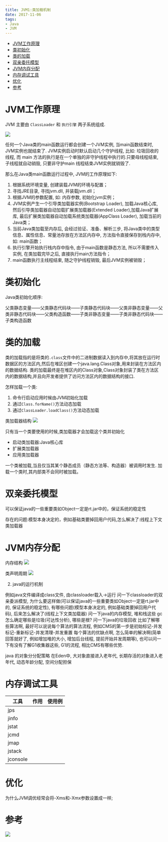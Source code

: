```yaml
---
title: JVM1:类加载机制
date: 2017-11-06
tags:
- Java
- JVM
---
```

<!-- TOC -->

- [JVM工作原理](#jvm工作原理)
- [类初始化](#类初始化)
- [类的加载](#类的加载)
- [双亲委托模型](#双亲委托模型)
- [JVM内存分配](#jvm内存分配)
- [内存调试工具](#内存调试工具)
- [优化](#优化)
- [参考](#参考)

<!-- /TOC -->
# JVM工作原理

JVM 主要由 `ClassLoader` 和 `执行引擎` 两子系统组成.

![](https://raw.githubusercontent.com/LuVx21/hexo/master/source/_posts/99.img/jvmme.png)

任何一个Java类的main函数运行都会创建一个JVM实例, 当main函数结束时, JVM实例也就结束了.
JVM实例启动时默认启动几个守护线程, 比如: 垃圾回收的线程, 而 main 方法的执行是在一个单独的非守护线程中执行的.只要母线程结束, 子线程就自动销毁, 只要非守护main 线程结束JVM实例就销毁了.

那么在Java类main函数运行过程中, JVM的工作原理如下:

1. 根据系统环境变量, 创建装载JVM的环境与配置；
2. 寻找JRE目录, 寻找jvm.dll, 并装载jvm.dll；
3. 根据JVM的参数配置, 如: 内存参数, 初始化jvm实例；
4. JVM实例产生一个引导类加载器实例(Bootstrap Loader), 加载Java核心库, 然后引导类加载器自动加载扩展类加载器(Extended Loader),加载Java扩展库, 最后扩展类加载器自动加载系统类加载器(AppClass Loader), 加载当前的Java类；
5. 当前Java类加载至内存后, 会经过验证、准备、解析三步, 将Java类中的类型信息、属性信息、常量池存放在方法区内存中, 方法指令直接保存到栈内存中, 如: main函数；
6. 执行引擎开始执行栈内存中指令, 由于main函数是静态方法, 所以不需要传入实例, 在类加载完毕之后, 直接执行main方法指令；
7. main函数执行主线程结束, 随之守护线程销毁, 最后JVM实例被销毁；

# 类初始化

Java类初始化顺序:

父类静态变量——父类静态代码块——子类静态代码块——父类非静态变量——父类非静态代码块——父类构造函数——子类非静态变量——子类非静态代码块——子类构造函数

# 类的加载

类的加载指的是将类的`.class`文件中的二进制数据读入到内存中,将其放在运行时数据区的方法区内,然后在堆区创建一个java.lang.Class对象,用来封装在方法区内的数据结构.
类的加载最终是在堆区内的Class对象,Class对象封装了类在方法区内的数据结构,并且向开发者提供了访问方法区内的数据结构的接口.

怎样加载一个类:

1. 命令行启动应用时候由JVM初始化加载
2. 通过`Class.forName()`方法动态加载
3. 通过`ClassLoader.loadClass()`方法动态加载

类加载器结构
![](https://raw.githubusercontent.com/LuVx21/hexo/master/source/_posts/99.img/classloader.png)

只有当一个类要使用的时候,类加载器才会加载这个类并初始化

* 启动类加载器:Java核心库
* 扩展类加载器
* 应用类加载器

一个类被加载,当且仅当其某个静态成员（静态方法等、构造器）被调用时发生.
加载一个类时,其内部类不会同时被加载。

# 双亲委托模型

可以保证java的一些重要类如Object一定是rt.jar中的，保证系统的稳定性

存在的问题:模型本身决定的，例如基础类要掉回用户代码,怎么解决了:线程上下文类加载器




# JVM内存分配

内存结构
![](https://raw.githubusercontent.com/LuVx21/hexo/master/source/_posts/99.img/classloader0.png)

类声明周期
![](https://raw.githubusercontent.com/LuVx21/hexo/master/source/_posts/99.img/classload.png)


2. java的运行机制

例如java文件编译成class文件, 由classloader载入->运行
问一下classloader的双亲委派模型, 为什么要这样做(可以保证java的一些重要类如Object一定是rt.jar中的, 保证系统的稳定性), 有哪些问题(模型本身决定的, 例如基础类要掉回用户代码), 后来怎么解决了(线程上下文类加载器)
问一下java的内存模型, 堆和栈这些
gc怎么确定哪些是垃圾(可达性分析), 哪些是根?
问一下java的垃圾回收
比如了解哪些算法啊, 最好可以说说每个算法的算法流程, 例如CMS的第一步是初始标记-并发标记-重新标记-并发清理-并发重置 每个算法的优缺点啊, 怎么简单的解决啊(简单回答就好了, 例如增加堆的大小, 增加后台线程, 提前开始并发周期等), 也可以问一下有没有了解G1收集器这些, G1的流程, 相比CMS有哪些优势.

java 的对象分分配策略
在Eden中, 大对象直接进入老年代, 长期存活的对象进入老年代, 动态年龄分配, 空间分配担保

# 内存调试工具

| 工具 | 作用 | 使用例 |
| ---- | ---- | ---- |
|jps|||
|jinfo|||
|jstat|||
|jcmd|||
|jmap|||
|jstack|||
|jconsole|||



# 优化



为什么JVM调优经常会将-Xms和-Xmx参数设置成一样;



# 参考



[![](https://static.segmentfault.com/v-5b1df2a7/global/img/creativecommons-cc.svg)](https://creativecommons.org/licenses/by-nc-nd/4.0/)